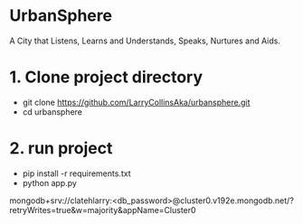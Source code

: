 # UrbanSphere
A City that Listens, Learns and Understands, Speaks, Nurtures and Aids.

# 1. Clone project directory
- git clone https://github.com/LarryCollinsAka/urbansphere.git
- cd urbansphere

# 2. run project
- pip install -r requirements.txt
- python app.py

mongodb+srv://clatehlarry:<db_password>@cluster0.v192e.mongodb.net/?retryWrites=true&w=majority&appName=Cluster0


